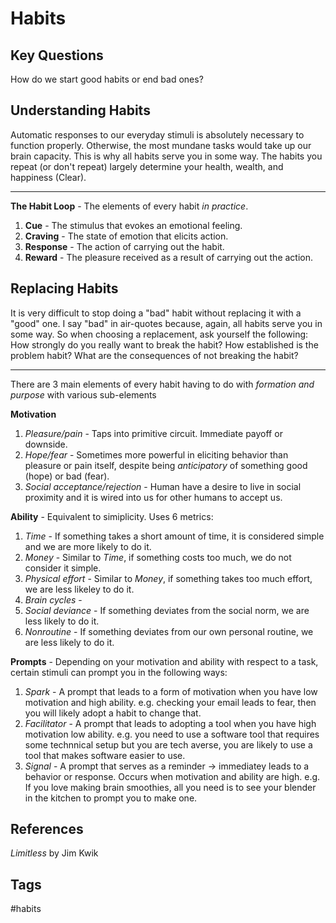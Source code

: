 # Habits  

## Key Questions
How do we start good habits or end bad ones?

## Understanding Habits  
Automatic responses to our everyday stimuli is absolutely necessary to function properly. Otherwise, the most mundane tasks would take up our brain capacity. This is why all habits serve you in some way. The habits you repeat (or don't repeat) largely determine your health, wealth, and happiness (Clear).

---
**The Habit Loop** - The elements of every habit *in practice*. 
1. **Cue** - The stimulus that evokes an emotional feeling.
2. **Craving** - The state of emotion that elicits action.
3. **Response** - The action of carrying out the habit.
4. **Reward** - The pleasure received as a result of carrying out the action.

## Replacing Habits  
It is very difficult to stop doing a "bad" habit without replacing it with a "good" one. I say "bad" in air-quotes because, again, all habits serve you in some way. So when choosing a replacement, ask yourself the following: How strongly do you really want to break the habit? How established is the problem habit? What are the consequences of not breaking the habit?

---
There are 3 main elements of every habit having to do with *formation and purpose* with various sub-elements

**Motivation**
1. *Pleasure/pain* - Taps into primitive circuit. Immediate payoff or downside.
2. *Hope/fear* - Sometimes more powerful in eliciting behavior than pleasure or pain itself, despite being *anticipatory* of something good (hope) or bad (fear).
3. *Social acceptance/rejection* - Human have a desire to live in social proximity and it is wired into us for other humans to accept us.

**Ability** - Equivalent to simiplicity. Uses 6 metrics:
1. *Time* - If something takes a short amount of time, it is considered simple and we are more likely to do it.
2. *Money* - Similar to *Time*, if something costs too much, we do not consider it simple.
3. *Physical effort* - Similar to *Money*, if something takes too much effort, we are less likeley to do it.
4. *Brain cycles* - 
5. *Social deviance* - If something deviates from the social norm, we are less likely to do it.
6. *Nonroutine* - If something deviates from our own personal routine, we are less likely to do it.

**Prompts** - Depending on your motivation and ability with respect to a task, certain stimuli can prompt you in the following ways: 
1. *Spark* - A prompt that leads to a form of motivation when you have low motivation and high ability. e.g. checking your email leads to fear, then you will likely adopt a habit to change that.
2. *Facilitator* - A prompt that leads to adopting a tool when you have high motivation low ability. e.g. you need to use a software tool that requires some technnical setup but you are tech averse, you are likely to use a tool that makes software easier to use.
3. *Signal* - A prompt that serves as a reminder -> immediatey leads to a behavior or response. Occurs when motivation and ability are high. e.g. If you love making brain smoothies, all you need is to see your blender in the kitchen to prompt you to make one. 

## References
*Limitless* by Jim Kwik  

## Tags
#habits
